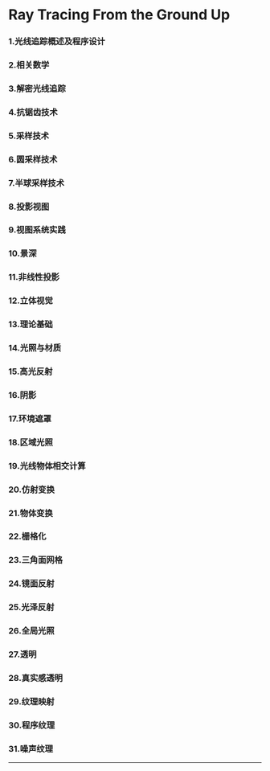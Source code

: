 # Ray Tracing From the Ground Up #

### 1.光线追踪概述及程序设计 ###
### 2.相关数学 ###
### 3.解密光线追踪 ###
### 4.抗锯齿技术 ###
### 5.采样技术 ###
### 6.圆采样技术 ###
### 7.半球采样技术 ###
### 8.投影视图 ###
### 9.视图系统实践 ###
### 10.景深 ###
### 11.非线性投影 ###
### 12.立体视觉 ###
### 13.理论基础 ###
### 14.光照与材质 ###
### 15.高光反射 ###
### 16.阴影 ###
### 17.环境遮罩 ###
### 18.区域光照 ###
### 19.光线物体相交计算 ###
### 20.仿射变换 ###
### 21.物体变换 ###
### 22.栅格化 ###
### 23.三角面网格 ###
### 24.镜面反射 ###
### 25.光泽反射 ###
### 26.全局光照 ###
### 27.透明 ###
### 28.真实感透明 ###
### 29.纹理映射 ###
### 30.程序纹理 ###
### 31.噪声纹理 ###

----------

